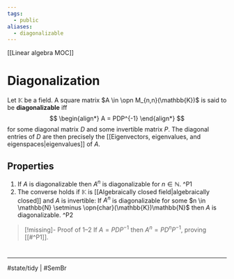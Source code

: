 ```yaml
---
tags:
  - public
aliases:
  - diagonalizable
---
```

[[Linear algebra MOC]]
# Diagonalization

Let $\mathbb{K}$ be a field. 
A square matrix $A \in \opn M_{n,n}(\mathbb{K})$ is said to be **diagonalizable** iff
$$
\begin{align*}
A = PDP^{-1}
\end{align*}
$$
for some diagonal matrix $D$ and some invertible matrix $P$.
The diagonal entries of $D$ are then precisely the [[Eigenvectors, eigenvalues, and eigenspaces|eigenvalues]] of $A$.

## Properties

1. If $A$ is diagonalizable then $A^n$ is diagonalizable for $n \in \mathbb{N}$. ^P1
2. The converse holds if $\mathbb{K}$ is [[Algebraically closed field|algebraically closed]] and $A$ is invertible: If $A^n$ is diagonalizable for some $n \in \mathbb{N} \setminus \opn{char}(\mathbb{K})\mathbb{N}$ then $A$ is diagonalizable. ^P2

> [!missing]- Proof of 1–2
> If $A = PDP^{-1}$ then $A^n = PD^nP^{-1}$, proving [[#^P1]].

#
---
#state/tidy | #SemBr
